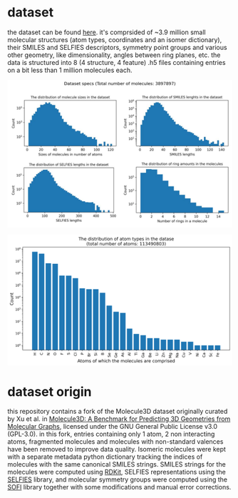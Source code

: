 # dataset
the dataset can be found [here](https://drive.google.com/drive/folders/1cUiWKWdU7CQoh67a-ucyb-Na1lSwWjKH?usp=drive_link). it's comprsided of ~3.9 million small molecular structures (atom types, coordinates and an isomer dictionary), their SMILES and SELFIES descriptors, symmetry point groups and various other geometry, like dimensionality, angles between ring planes, etc. the data is structured into 8 (4 structure, 4 feature) .h5 files containing entries on a bit less than 1 million molecules each.

![dataset_info.png](dataset_info.jpg)

![molecule_atom_type_distribution.png](molecule_atom_type_distribution.png)

# dataset origin
this repository contains a fork of the Molecule3D dataset originally curated by Xu et al. in [Molecule3D: A Benchmark for Predicting 3D Geometries from Molecular Graphs](https://arxiv.org/abs/2110.01717), licensed under the GNU General Public License v3.0 (GPL-3.0). in this fork, entries containing only 1 atom, 2 non interacting atoms, fragmented molecules and molecules with non-standard valences have been removed to improve data quality. Isomeric molecules were kept with a separate metadata python dictionary tracking the indices of molecules with the same canonical SMILES strings. SMILES strings for the molecules were computed using [RDKit](https://github.com/rdkit/rdkit), SELFIES representations using the [SELFIES](https://github.com/aspuru-guzik-group/selfies) library, and molecular symmetry groups were computed using the [SOFI](https://github.com/mammasmias/IterativeRotationsAssignments) library together with some modifications and manual error corrections.
